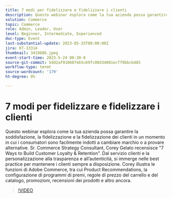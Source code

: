 ```yaml
---
title: 7 modi per fidelizzare e fidelizzare i clienti
description: Questo webinar esplora come la tua azienda possa garantire la soddisfazione, la fidelizzazione e la fidelizzazione dei clienti in un momento in cui i consumatori sono facilmente indotti a cambiare marchio o a provare alternative. Sr. Commerce Strategy Consultant, Corey Gelato recensisce "7 Ways to Build Customer Loyalty & Retention". Dal servizio clienti e la personalizzazione alla trasparenza e all’autenticità, si immerge nelle best practice per mantenere i clienti sempre a disposizione. Corey illustra le funzioni di Adobe Commerce, tra cui Product Recommendations, la configurazione di programmi di premi, regole di prezzo del carrello e del catalogo, promozioni, recensioni dei prodotti e altro ancora.
solution: Commerce
topic: Commerce
role: Admin, Leader, User
level: Beginner, Intermediate, Experienced
doc-type: Event
last-substantial-update: 2023-05-25T00:00:00Z
jira: KT-13314
thumbnail: 3419686.jpeg
event-start-time: 2023-5-24 08:30-8
source-git-commit: 5dd2af910607eb5c69fc08d34001ecff9bbcb485
workflow-type: tm+mt
source-wordcount: '179'
ht-degree: 0%

---
```



# 7 modi per fidelizzare e fidelizzare i clienti

Questo webinar esplora come la tua azienda possa garantire la soddisfazione, la fidelizzazione e la fidelizzazione dei clienti in un momento in cui i consumatori sono facilmente indotti a cambiare marchio o a provare alternative. Sr. Commerce Strategy Consultant, Corey Gelato recensisce &quot;7 Ways to Build Customer Loyalty &amp; Retention&quot;. Dal servizio clienti e la personalizzazione alla trasparenza e all’autenticità, si immerge nelle best practice per mantenere i clienti sempre a disposizione. Corey illustra le funzioni di Adobe Commerce, tra cui Product Recommendations, la configurazione di programmi di premi, regole di prezzo del carrello e del catalogo, promozioni, recensioni dei prodotti e altro ancora.

>[!VIDEO](https://video.tv.adobe.com/v/3419686/?learn=on)
